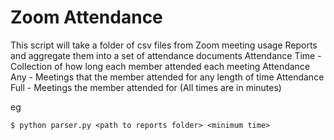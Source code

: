 # Zoom Attendance
 
This script will take a folder of csv files from Zoom meeting usage Reports and aggregate them into a set of attendance documents
Attendance Time - Collection of how long each member attended each meeting
Attendance Any - Meetings that the member attended for any length of time
Attendance Full - Meetings the member attended for <minimum time> (All times are in minutes)

eg
```
$ python parser.py <path to reports folder> <minimum time>
```
